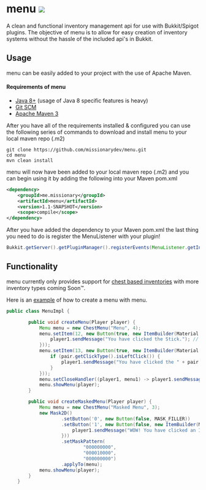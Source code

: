 # menu [![](https://jitpack.io/v/missionarydev/menu.svg)](https://jitpack.io/#missionarydev/menu)
A clean and functional inventory management api for use with Bukkit/Spigot plugins. The objective of menu is to allow for easy creation 
of inventory systems without the hassle of the included api's in Bukkit.

## Usage
menu can be easily added to your project with the use of Apache Maven.

#### Requirements of menu
* [Java 8+](http://www.oracle.com/technetwork/java/javase/downloads/index.html) (usage of Java 8 specific features is heavy)
* [Git SCM](https://git-scm.com/downloads)
* [Apache Maven 3](http://maven.apache.org/download.html)

After you have all of the requirements installed & configured you can use the following series of commands to download and install
menu to your local maven repo (.m2)
```
git clone https://github.com/missionarydev/menu.git
cd menu
mvn clean install
```
menu will now have been added to your local maven repo (.m2) and you can begin using it by adding the following into your Maven pom.xml
```xml
<dependency>
    <groupId>me.missionary</groupId>
    <artifactId>menu</artifactId>
    <version>1.1-SNAPSHOT</version>
    <scope>compile</scope>
</dependency>
```
After you have added the dependency to your Maven pom.xml the last thing you need to do is register the MenuListener with your plugin!
```java
Bukkit.getServer().getPluginManager().registerEvents(MenuListener.getInstance(), instance of your plugin);
```

## Functionality
menu currently only provides support for [chest based inventories](https://github.com/missionarydev/menu/blob/master/src/main/java/me/missionary/menu/type/impl/ChestMenu.java) with more inventory types coming Soon™.

Here is an [example](https://github.com/missionarydev/menu/blob/master/src/main/java/me/missionary/menu/example/ExampleUsage.java) of how to create a menu with menu.
```java
public class MenuImpl {

        public void createMenu(Player player) {
            Menu menu = new ChestMenu("Menu", 4);
            menu.setItem(12, new Button(true, new ItemBuilder(Material.STICK).setName(ChatColor.LIGHT_PURPLE + "Stick").toItemStack(), (player1, pair) -> {
                player1.sendMessage("You have clicked the Stick."); // Java 8 Functional Style
            }));
            menu.setItem(13, new Button(true, new ItemBuilder(Material.ACACIA_DOOR).setName("Door").toItemStack(), (player1, pair) -> {
                if (pair.getClickType().isLeftClick()) {
                    player1.sendMessage("You have clicked the " + pair.getButton().getStack().getItemMeta().getDisplayName());
                }
            }));
            menu.setCloseHandler((player1, menu1) -> player1.sendMessage("Wow! You closed the inventory."));
            menu.showMenu(player);
        }

        public void createMaskedMenu(Player player) {
            Menu menu = new ChestMenu("Masked Menu", 3);
            new Mask2D()
                    .setButton('0', new Button(false, MASK_FILLER))
                    .setButton('1', new Button(false, new ItemBuilder(Material.IRON_DOOR).toItemStack(), (player1, buttonClickTypeButtonClickTypePair) -> {
                        player1.sendMessage("WOW! You have clicked an Iron Door!!");
                    }))
                    .setMaskPattern(
                            "000000000",
                            "000010000",
                            "000000000")
                    .applyTo(menu);
            menu.showMenu(player);
        }
    }
```

